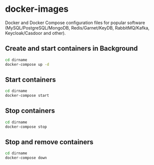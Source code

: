 # docker-images

Docker and Docker Compose configuration files for popular software (MySQL/PostgreSQL/MongoDB, Redis/Garnet/KeyDB, RabbitMQ/Kafka, Keycloak/Casdoor and other).

## Create and start containers in Background

```sh
cd dirname
docker-compose up -d
```

## Start containers

```sh
cd dirname
docker-compose start
```

## Stop containers

```sh
cd dirname
docker-compose stop
```

## Stop and remove containers

```sh
cd dirname
docker-compose down
```
